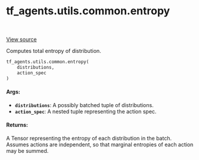 <div itemscope itemtype="http://developers.google.com/ReferenceObject">
<meta itemprop="name" content="tf_agents.utils.common.entropy" />
<meta itemprop="path" content="Stable" />
</div>

# tf_agents.utils.common.entropy

<table class="tfo-notebook-buttons tfo-api" align="left">
</table>

<a target="_blank" href="https://github.com/tensorflow/agents/tree/master/tf_agents/utils/common.py">View
source</a>

Computes total entropy of distribution.

``` python
tf_agents.utils.common.entropy(
    distributions,
    action_spec
)
```



<!-- Placeholder for "Used in" -->

#### Args:

* <b>`distributions`</b>: A possibly batched tuple of distributions.
* <b>`action_spec`</b>: A nested tuple representing the action spec.


#### Returns:

A Tensor representing the entropy of each distribution in the batch. Assumes
actions are independent, so that marginal entropies of each action may be
summed.
